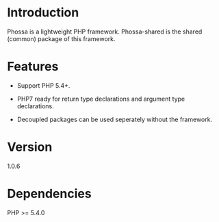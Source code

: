 # Introduction
Phossa is a lightweight PHP framework. Phossa-shared is the shared (common)
package of this framework.

# Features

- Support PHP 5.4+.

- PHP7 ready for return type declarations and argument type declarations.

- Decoupled packages can be used seperately without the framework.

# Version

1.0.6

# Dependencies

PHP >= 5.4.0

